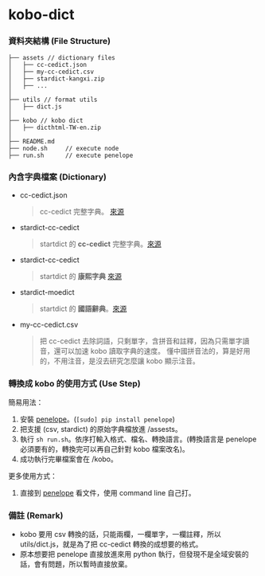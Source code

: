 # kobo-dict

### 資料夾結構 (File Structure)
```
├── assets // dictionary files
│   ├── cc-cedict.json
│   ├── my-cc-cedict.csv
│   ├── stardict-kangxi.zip
│   ├── ...
│   
├── utils // format utils
│   ├── dict.js
│  
├── kobo // kobo dict
│   ├── dicthtml-TW-en.zip
│  
├── README.md
├── node.sh     // execute node
├── run.sh      // execute penelope
```

### 內含字典檔案 (Dictionary)
* cc-cedict.json   
    > cc-cedict 完整字典。
    [來源](url:https://github.com/SilentByte/cc-cedict-structurizer)
* stardict-cc-cedict
    > startdict 的 **cc-cedict** 完整字典。[來源](url:https://simonwiles.net/projects/cc-cedict/)
* stardict-cc-cedict
    > startdict 的 **康熙字典** [來源](url:https://simonwiles.net/projects/kangxi-zidian/)
* stardict-moedict
    > startdict 的 **國語辭典**。[來源](url:https://github.com/elleryq/moe2stardict)
* my-cc-cedict.csv 
    > 把 cc-cedict 去除詞語，只剩單字，含拼音和註釋，因為只需單字讀音，還可以加速 kobo 讀取字典的速度。
    懂中國拼音法的，算是好用的，不用注音，是沒去研究怎麼讓 kobo 顯示注音。

### 轉換成 kobo 的使用方式 (Use Step)
簡易用法：
1.  安裝 [penelope](url:https://github.com/pettarin/penelope)。(`[sudo] pip install penelope`)
2.  把支援 (csv, stardict) 的原始字典檔放進 /assests。
3.  執行 `sh run.sh`。依序打輸入格式、檔名、轉換語言。(轉換語言是 penelope 必須要有的，轉換完可以再自己針對 kobo 檔案改名)。
4.  成功執行完畢檔案會在 /kobo。

更多使用方式：
1.  直接到 [penelope](url:https://github.com/pettarin/penelope) 看文件，使用 command line 自己打。

### 備註 (Remark)
* kobo 要用 csv 轉換的話，只能兩欄，一欄單字，一欄註釋，所以 utils/dict.js，就是為了把 cc-cedict 轉換的成想要的格式。
* 原本想要把 penelope 直接放進來用 python 執行，但發現不是全域安裝的話，會有問題，所以暫時直接放棄。



